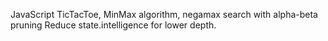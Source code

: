 JavaScript TicTacToe, 
MinMax algorithm, negamax search with alpha-beta pruning
Reduce state.intelligence for lower depth.
